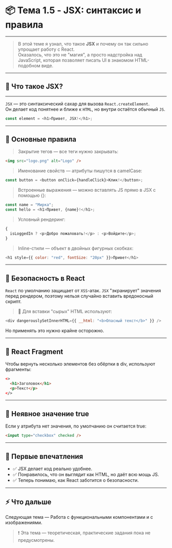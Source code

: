 # 📦 Тема 1.5 - JSX: синтаксис и правила

---

> В этой теме я узнал, что такое **JSX** и почему он так сильно упрощает работу с React.  
> Оказалось, что это не "магия", а просто надстройка над JavaScript, которая позволяет писать UI в знакомом HTML-подобном виде.

---

## 🔹 Что такое JSX?

---

`JSX` — это синтаксический сахар для вызова `React.createElement`.  
Он делает код понятнее и ближе к `HTML`, но внутри остаётся обычный `JS`.

```javascript
const element = <h1>Привет, JSX!</h1>;
```

---

## 🔹 Основные правила

> Закрытие тегов — все теги нужно закрывать:

```html
<img src="logo.png" alt="Logo" />
```

> Именование свойств — атрибуты пишутся в camelCase:

```javascript
const button = <button onClick={handleClick}>Клик!</button>;
```

> Встроенные выражения — можно вставлять JS прямо в JSX с помощью {}:

```javascript
const name = "Мирка";
const hello = <h1>Привет, {name}!</h1>;
```

> Условный рендеринг:

```javascript
{
  isLoggedIn ? <p>Добро пожаловать!</p> : <p>Войдите</p>;
}
```

> Inline-стили — объект в двойных фигурных скобках:

```javascript
<h1 style={{ color: "red", fontSize: "20px" }}>Привет</h1>
```

---

## 🔹 Безопасность в React

`React` по умолчанию защищает от `XSS`-атак.
`JSX` "экранирует" значения перед рендером, поэтому нельзя случайно вставить вредоносный скрипт.

> 📌 Для вставки "сырых" HTML используют:

```javascript
<div dangerouslySetInnerHTML={{ __html: "<b>Опасный текст</b>" }} />
```

Но применять это нужно крайне осторожно.

---

## 🔹 React Fragment

Чтобы вернуть несколько элементов без обёртки в div, используют фрагменты:

```html
<>
  <h1>Заголовок</h1>
  <p>Текст</p>
</>
```

---

## 🔹 Неявное значение true

Если у атрибута нет значения, по умолчанию он считается true:

```html
<input type="checkbox" checked />
```

---

## 🔹 Первые впечатления

- ✅ JSX делает код реально удобнее.
- ✅ Понравилось, что он выглядит как HTML, но даёт всю мощь JS.
- ✅ Теперь понимаю, как React заботится о безопасности.

---

## ⚡ Что дальше

Следующая тема — Работа с функциональными компонентами и с изображениями.

> ❗ Эта тема — теоретическая, практические задания пока не предусмотрены.
